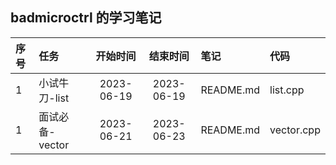 ## badmicroctrl 的学习笔记

| 序号  | 任务                                                                                                        |    开始时间    |    结束时间    | 笔记        | 代码         |
| :--- |:----------------------------------------------------------------------------------------------------------|:----------:|:----------:|:----------|:-----------|
| 1 | 小试牛刀-list                                                                                                 | 2023-06-19 | 2023-06-19 | README.md | list.cpp   |
| 1 | 面试必备-vector                                                                                               | 2023-06-21 | 2023-06-23 | README.md | vector.cpp |